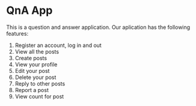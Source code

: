 # QnA App
This is a question and answer application. Our aplication has the following features:
1. Register an account, log in and out
2. View all the posts
3. Create posts
4. View your profile
5. Edit your post
6. Delete your post
7. Reply to other posts
8. Report a post
9. View count for post

